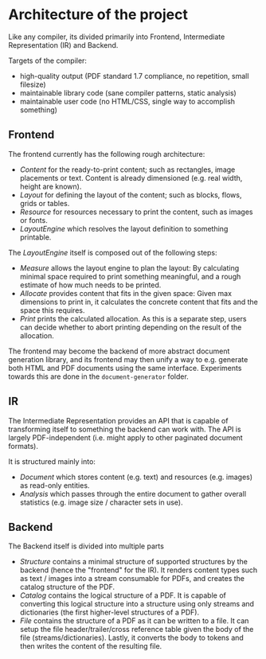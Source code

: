 # Architecture of the project

Like any compiler, its divided primarily into Frontend, Intermediate Representation (IR) and Backend.

Targets of the compiler:
- high-quality output (PDF standard 1.7 compliance, no repetition, small filesize)
- maintainable library code (sane compiler patterns, static analysis)
- maintainable user code (no HTML/CSS, single way to accomplish something)

## Frontend

The frontend currently has the following rough architecture:

- *Content* for the ready-to-print content; such as rectangles, image placements or text. Content is already dimensioned (e.g. real width, height are known).
- *Layout* for defining the layout of the content; such as blocks, flows, grids or tables.
- *Resource* for resources necessary to print the content, such as images or fonts.
- *LayoutEngine* which resolves the layout definition to something printable.

The *LayoutEngine* itself is composed out of the following steps:

- *Measure* allows the layout engine to plan the layout: By calculating minimal space required to print something
  meaningful, and a rough estimate of how much needs to be printed.
- *Allocate* provides content that fits in the given space: Given max dimensions to print in, it calculates the concrete
  content that fits and the space this requires.
- *Print* prints the calculated allocation. As this is a separate step, users can decide whether to abort printing
  depending on the result of the allocation.

The frontend may become the backend of more abstract document generation library, and its frontend may then unify
a way to e.g. generate both HTML and PDF documents using the same interface. Experiments towards this are done in
the `document-generator` folder.

## IR

The Intermediate Representation provides an API that is capable of transforming itself to something the backend can work
with. The API is largely PDF-independent (i.e. might apply to other paginated document formats).

It is structured mainly into:

- *Document* which stores content (e.g. text) and resources (e.g. images) as read-only entities.
- *Analysis* which passes through the entire document to gather overall statistics (e.g. image size / character sets in
  use).

## Backend

The Backend itself is divided into multiple parts

- *Structure* contains a minimal structure of supported structures by the backend (hence the "frontend" for the IR). It
  renders content types such as text / images into a stream consumable for PDFs, and creates the catalog structure of
  the PDF.
- *Catalog* contains the logical structure of a PDF. It is capable of converting this logical structure into a structure
  using only streams and dictionaries (the first higher-level structures of a PDF).
- *File* contains the structure of a PDF as it can be written to a file. It can setup the file header/trailer/cross
  reference table given the body of the file (streams/dictionaries). Lastly, it converts the body to tokens and then
  writes the content of the resulting file.
